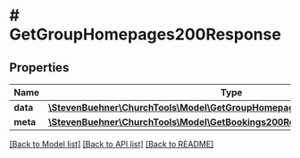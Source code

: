 # # GetGroupHomepages200Response

## Properties

Name | Type | Description | Notes
------------ | ------------- | ------------- | -------------
**data** | [**\StevenBuehner\ChurchTools\Model\GetGroupHomepages200ResponseDataInner[]**](GetGroupHomepages200ResponseDataInner.md) |  | [optional]
**meta** | [**\StevenBuehner\ChurchTools\Model\GetBookings200ResponseMeta**](GetBookings200ResponseMeta.md) |  | [optional]

[[Back to Model list]](../../README.md#models) [[Back to API list]](../../README.md#endpoints) [[Back to README]](../../README.md)
